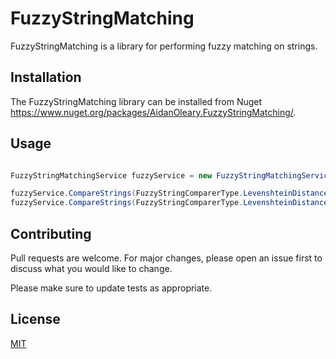 # FuzzyStringMatching

FuzzyStringMatching is a library for performing fuzzy matching on strings.

## Installation
The FuzzyStringMatching library can be installed from Nuget https://www.nuget.org/packages/AidanOleary.FuzzyStringMatching/.

## Usage

```csharp

FuzzyStringMatchingService fuzzyService = new FuzzyStringMatchingService();

fuzzyService.CompareStrings(FuzzyStringComparerType.LevenshteinDistance, "hello", "helloworld"); // returns 5 (Levenshtein Edit distance)
fuzzyService.CompareStrings(FuzzyStringComparerType.LevenshteinDistancePercentage, "hello", "helloworld"); // returns 50 (The similarity percentage)


```

## Contributing
Pull requests are welcome. For major changes, please open an issue first to discuss what you would like to change.

Please make sure to update tests as appropriate.

## License
[MIT](https://choosealicense.com/licenses/mit/)
